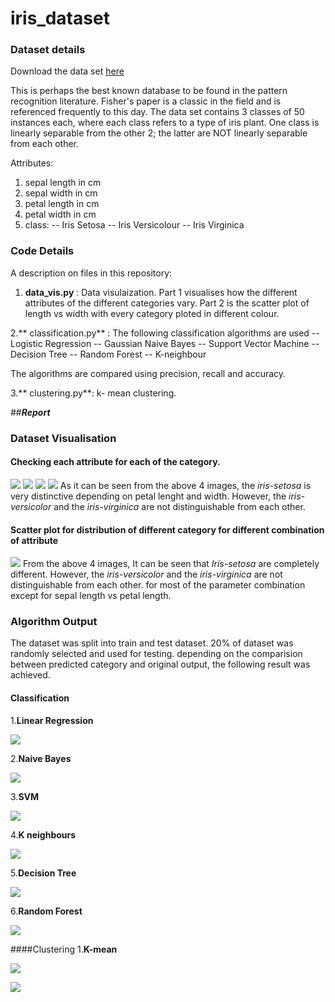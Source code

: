 # iris_dataset
### Dataset details
Download the data set [here](https://archive.ics.uci.edu/ml/machine-learning-databases/iris/) 

This is perhaps the best known database to be found in the pattern recognition literature. Fisher's paper is a classic in the field and is referenced frequently to this day. The data set contains 3 classes of 50 instances each, where each class refers to a type of iris plant. One class is linearly separable from the other 2; the latter are NOT linearly separable from each other. 

Attributes:
1. sepal length in cm 
2. sepal width in cm 
3. petal length in cm 
4. petal width in cm 
5. class: 
-- Iris Setosa 
-- Iris Versicolour 
-- Iris Virginica

### Code Details
A description on files in this repository:
1. **data_vis.py** : Data visulaization. Part 1 visualises how the different attributes of the different categories vary. Part 2 is the scatter plot of length vs width with every category ploted in different colour.

2.** classification.py** : The following classification algorithms are used 
-- Logistic Regression 
-- Gaussian Naive Bayes 
-- Support Vector Machine 
-- Decision Tree 
-- Random Forest 
-- K-neighbour

The algorithms are compared using precision, recall and accuracy.

3.** clustering.py**: k- mean clustering.

##***Report***

### Dataset Visualisation
#### Checking each attribute for each of the category.
![](https://github.com/sumanp31/iris_dataset/blob/master/Figure_3.png)
![](https://github.com/sumanp31/iris_dataset/blob/master/Figure_4.png) 
![](https://github.com/sumanp31/iris_dataset/blob/master/Figure_5.png) 
![](https://github.com/sumanp31/iris_dataset/blob/master/Figure_2.png) 
As it can be seen from the above 4 images, the *iris-setosa* is very distinctive depending on petal lenght and width. However, the *iris-versicolor* and the *iris-virginica* are not distinguishable from each other.

#### Scatter plot for distribution of different category for different combination of attribute
![](https://github.com/sumanp31/iris_dataset/blob/master/Figure_1.png) 
From the above 4 images, It can be seen that *Iris-setosa* are completely different. However, the *iris-versicolor* and the *iris-virginica* are not distinguishable from each other. for most of the parameter combination except for sepal length vs petal length.

### Algorithm Output
The dataset was split into train and test dataset. 20% of dataset was randomly selected and used for testing. depending on the comparision between predicted category and original output, the following result was achieved.
#### Classification
1.**Linear Regression**

 ![](https://github.com/sumanp31/iris_dataset/blob/master/Plots/L_reg.png) 
 
2.**Naive Bayes**

![](https://github.com/sumanp31/iris_dataset/blob/master/Plots/N_Bayes.png) 

3.**SVM**

![](https://github.com/sumanp31/iris_dataset/blob/master/Plots/svm.png) 

4.**K neighbours**

![](https://github.com/sumanp31/iris_dataset/blob/master/Plots/k_neigh.png) 

5.**Decision Tree**

![](https://github.com/sumanp31/iris_dataset/blob/master/Plots/D_Tree.png) 

6.**Random Forest**

![](https://github.com/sumanp31/iris_dataset/blob/master/Plots/R_Forest.png) 


####Clustering
1.**K-mean**

![](https://github.com/sumanp31/iris_dataset/blob/master/Plots/k_mean.png)

![](https://github.com/sumanp31/iris_dataset/blob/master/Plots/Figure_6.png)  